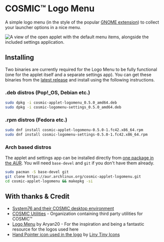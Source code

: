 # COSMIC™ Logo Menu

A simple logo menu (in the style of the popular [GNOME extension](https://github.com/Aryan20/Logomenu)) to collect your launcher options in a nice menu.

![A view of the open applet with the default menu items, alongside the included settings application.](https://raw.githubusercontent.com/cappsyco/cosmic-applet-logomenu/main/res/screenshots/cosmic-applet-logomenu.png)

## Installing

Two binaries are currently required for the Logo Menu to be fully functional (one for the applet itself and a separate settings app). You can get these binaries from the [latest release](https://github.com/cappsyco/cosmic-applet-logomenu/releases/latest) and install using the following instructions.

### .deb distros (Pop!\_OS, Debian etc.)

```sh
sudo dpkg -i cosmic-applet-logomenu_0.5.0_amd64.deb
sudo dpkg -i cosmic-logomenu-settings_0.5.0_amd64.deb
```

### .rpm distros (Fedora etc.)

```sh
sudo dnf install cosmic-applet-logomenu-0.5.0-1.fc42.x86_64.rpm
sudo dnf install cosmic-logomenu-settings-0.5.0-1.fc42.x86_64.rpm
```

### Arch based distros

The applet and settings app can be installed directly from [one package in the AUR](https://aur.archlinux.org/packages/cosmic-applet-logomenu). You will need `base-devel` and `git` if you don't have them already.

```sh
sudo pacman -S base-devel git
git clone https://aur.archlinux.org/cosmic-applet-logomenu.git
cd cosmic-applet-logomenu && makepkg -si
```

## With thanks & Credit
* [System76 and their COSMIC desktop environment](https://system76.com/cosmic/)
* [COSMIC Utilities](https://github.com/cosmic-utils/) - Organization containing third party utilities for COSMIC™
* [Logo Menu](https://github.com/Aryan20/Logomenu) by Aryan20 - For the inspiration and being a fantastic resource for the logos used here
* [Hand Pointer icon used in the logo](https://www.svgrepo.com/svg/430337/line-hand-pointer-event) by [Liny Tiny Icons](https://www.svgrepo.com/collection/liny-tiny-line-icons/)
